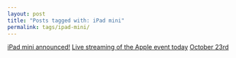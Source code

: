 ```yaml
---
layout: post
title: "Posts tagged with: iPad mini"
permalink: tags/ipad-mini/
---
```

[iPad mini announced!](/2012/10/ipad-mini-announced)
[Live streaming of the Apple event today](/2012/10/live-streaming-of-apple-event-today)
[October 23rd](/2012/10/october-23rd)
